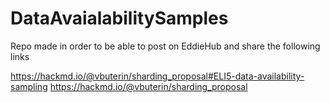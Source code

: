 # DataAvaialabilitySamples

Repo made in order to be able to post on EddieHub and share the following links

https://hackmd.io/@vbuterin/sharding_proposal#ELI5-data-availability-sampling 
https://hackmd.io/@vbuterin/sharding_proposal
